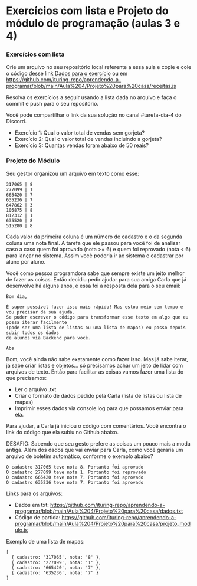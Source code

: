 # Exercícios com lista e Projeto do módulo de programação (aulas 3 e 4)

### Exercícios com lista
Crie um arquivo no seu repositório local referente a essa aula e copie e cole o código desse link [Dados para o exercício](./receitas.js) 
ou em https://github.com/ituring-repo/aprendendo-a-programar/blob/main/Aula%204/Projeto%20para%20casa/receitas.js

Resolva os exercícios a seguir usando a lista dada no arquivo e faça o commit e push para o seu repositório.

Você pode compartilhar o link da sua solução no canal #tarefa-dia-4 do Discord.
- Exercício 1: Qual o valor total de vendas sem gorjeta?
- Exercício 2: Qual o valor total de vendas incluindo a gorjeta?
- Exercício 3: Quantas vendas foram abaixo de 50 reais?

### Projeto do Módulo

Seu gestor organizou um arquivo em texto como esse:
```
317065 | 8
277099 | 1
665420 | 7
635236 | 7
647862 | 3
105875 | 8
812312 | 1
635520 | 8
515280 | 8
```

Cada valor da primeira coluna é um número de cadastro e o da segunda coluna uma nota final. A tarefa que ele passou para você foi de analisar caso a caso 
quem foi aprovado (nota >= 6) e quem foi reprovado (nota < 6) para lançar no sistema. Assim você poderia ir ao sistema e cadastrar por aluno por aluno.

Você como pessoa programdora sabe que sempre existe um jeito melhor de fazer as coisas. Então decidiu pedir ajudar para sua amiga Carla que já desenvolve há alguns anos, e essa foi a resposta dela para o seu email:
```
Bom dia, 

É super possível fazer isso mais rápido! Mas estou meio sem tempo e vou precisar da sua ajuda. 
Se puder escrever o código para transformar esse texto em algo que eu possa iterar facilmente 
(pode ser uma lista de listas ou uma lista de mapas) eu posso depois subir todos os dados 
de alunos via Backend para você.

Abs
```

Bom, você ainda não sabe exatamente como fazer isso. Mas já sabe iterar, já sabe criar listas e objetos... só precisamos achar um jeito de lidar com arquivos de texto. Então para facilitar as coisas vamos fazer uma lista do que precisamos:
- Ler o arquivo .txt
- Criar o formato de dados pedido pela Carla (lista de listas ou lista de mapas)
- Imprimir esses dados via console.log para que possamos enviar para ela.

Para ajudar, a Carla já iniciou o código com comentários. Você encontra o link do código que ela subiu no Github abaixo.

DESAFIO:
Sabendo que seu gesto prefere as coisas um pouco mais a moda antiga. Além dos dados que vai enviar para Carla, como você geraria um arquivo de boletim automático, conforme o exemplo abaixo?
```
O cadastro 317065 teve nota 8. Portanto foi aprovado 
O cadastro 277099 teve nota 1. Portanto foi reprovado 
O cadastro 665420 teve nota 7. Portanto foi aprovado 
O cadastro 635236 teve nota 7. Portanto foi aprovado 
```

Links para os arquivos:
- Dados em txt: https://github.com/ituring-repo/aprendendo-a-programar/blob/main/Aula%204/Projeto%20para%20casa/dados.txt
- Código de partida: https://github.com/ituring-repo/aprendendo-a-programar/blob/main/Aula%204/Projeto%20para%20casa/projeto_modulo.js

Exemplo de uma lista de mapas:
```
[
  { cadastro: '317065', nota: '8' },
  { cadastro: '277099', nota: '1' },
  { cadastro: '665420', nota: '7' },
  { cadastro: '635236', nota: '7' }
]
``` 

